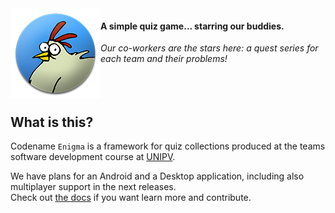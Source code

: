 <img align="left" alt="logo" title="A chicken with a pulley!" src="/android-app/src/main/res/mipmap-xxhdpi/ic_launcher.png"/>

#### A simple quiz game... starring our buddies.
*Our co-workers are the stars here: a quest series for each team and their problems!*
<br><br><br><br>

## What is this?
Codename `Enigma` is a framework for quiz collections produced at the teams software development course at [UNIPV](https://www.unipv.eu).

We have plans for an Android and a Desktop application, including also multiplayer support in the next releases.  
Check out [the docs](https://github.com/fdi2-epsilon/teams-game/wiki) if you want learn more and contribute.

